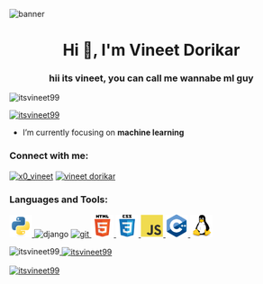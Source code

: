 ![banner](https://github.com/user-attachments/assets/f727e372-3d2f-4b17-b67c-e4214c2e2bff)
<h1 align="center">Hi 👋, I'm Vineet Dorikar</h1>
<h3 align="center">hii its vineet, you can call me wannabe ml guy</h3>

<p align="left"> <img src="https://komarev.com/ghpvc/?username=itsvineet99&label=Profile%20views&color=0e75b6&style=flat" alt="itsvineet99" /> </p>

<p align="left"> <a href="https://github.com/ryo-ma/github-profile-trophy"><img src="https://github-profile-trophy.vercel.app/?username=itsvineet99" alt="itsvineet99" /></a> </p>

- I’m currently focusing on **machine learning**

<h3 align="left">Connect with me:</h3>
<p align="left">
<a href="https://x.com/x0_vineet" target="blank"><img align="center" src="https://raw.githubusercontent.com/rahuldkjain/github-profile-readme-generator/master/src/images/icons/Social/twitter.svg" alt="x0_vineet" height="30" width="40" /></a>
<a href="www.linkedin.com/in/vineet-dorikar" target="blank"><img align="center" src="https://raw.githubusercontent.com/rahuldkjain/github-profile-readme-generator/master/src/images/icons/Social/linked-in-alt.svg" alt="vineet dorikar" height="30" width="40" /></a>
</p>

<h3 align="left">Languages and Tools:</h3>
<p align="left"> <a href="https://www.w3schools.com/cpp/" target="_blank" rel="noreferrer">  <img src="https://raw.githubusercontent.com/devicons/devicon/master/icons/python/python-original.svg" alt="python" width="40" height="40"/> </a> <img src="https://cdn.worldvectorlogo.com/logos/django.svg" alt="django" width="40" height="40"/> </a> <a href="https://www.docker.com/" target="_blank" rel="noreferrer"> <img src="https://www.vectorlogo.zone/logos/git-scm/git-scm-icon.svg" alt="git" width="40" height="40"/> </a> <a href="https://www.w3.org/html/" target="_blank" rel="noreferrer"> <img src="https://raw.githubusercontent.com/devicons/devicon/master/icons/html5/html5-original-wordmark.svg" alt="html5" width="40" height="40"/> </a> <a href="https://developer.mozilla.org/en-US/docs/Web/JavaScript" target="_blank" rel="noreferrer"> <img src="https://raw.githubusercontent.com/devicons/devicon/master/icons/css3/css3-original-wordmark.svg" alt="css3" width="40" height="40"/> </a> <a href="https://www.djangoproject.com/" target="_blank" rel="noreferrer"> <img src="https://raw.githubusercontent.com/devicons/devicon/master/icons/javascript/javascript-original.svg" alt="javascript" width="40" height="40"/> </a> <a href="https://www.linux.org/" target="_blank" rel="noreferrer"> <img src="https://raw.githubusercontent.com/devicons/devicon/master/icons/cplusplus/cplusplus-original.svg" alt="cplusplus" width="40" height="40"/> </a> <a href="https://www.w3schools.com/css/" target="_blank" rel="noreferrer"> <img src="https://raw.githubusercontent.com/devicons/devicon/master/icons/linux/linux-original.svg" alt="linux" width="40" height="40"/> </a> <a href="https://www.mysql.com/" target="_blank" rel="noreferrer"></p>

<p><img align="left" src="https://github-readme-stats.vercel.app/api/top-langs?username=itsvineet99&show_icons=true&locale=en&layout=compact" alt="itsvineet99" /></p>

<p>&nbsp;<img align="center" src="https://github-readme-stats.vercel.app/api?username=itsvineet99&show_icons=true&locale=en" alt="itsvineet99" /></p>

<p><img align="center" src="https://github-readme-streak-stats.herokuapp.com/?user=itsvineet99&" alt="itsvineet99" /></p>
